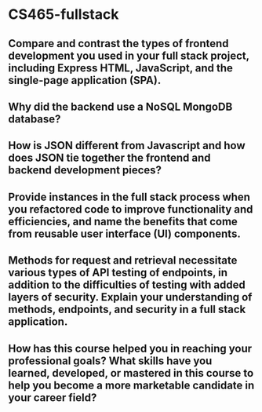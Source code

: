 # CS465-fullstack
## Compare and contrast the types of frontend development you used in your full stack project, including Express HTML, JavaScript, and the single-page application (SPA).

## Why did the backend use a NoSQL MongoDB database?

## How is JSON different from Javascript and how does JSON tie together the frontend and backend development pieces?

## Provide instances in the full stack process when you refactored code to improve functionality and efficiencies, and name the benefits that come from reusable user interface (UI) components.


## Methods for request and retrieval necessitate various types of API testing of endpoints, in addition to the difficulties of testing with added layers of security. Explain your understanding of methods, endpoints, and security in a full stack application.

## How has this course helped you in reaching your professional goals? What skills have you learned, developed, or mastered in this course to help you become a more marketable candidate in your career field?

